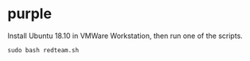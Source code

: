 # purple
Install Ubuntu 18.10 in VMWare Workstation, then run one of the scripts.

`
sudo bash redteam.sh
`